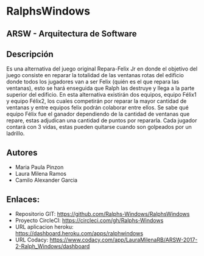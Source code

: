 # RalphsWindows
## ARSW - Arquitectura de Software
## Descripción
Es una alternativa del juego original Repara-Felix Jr en donde el objetivo del juego consiste en reparar la totalidad de las ventanas rotas del edificio donde todos los jugadores van a ser Felix (quién es el que repara las ventanas), esto se hará enseguida que Ralph las destruye y llega a la parte superior del edificio.
En esta alternativa existirán dos equipos, equipo Félix1 y equipo Félix2, los cuales competirán por reparar la mayor cantidad de ventanas y entre equipos felix podrán colaborar entre ellos.
Se sabe qué equipo Félix fue el ganador dependiendo de la cantidad de ventanas que repare, estas adjudican una cantidad de puntos por repararla. Cada jugador contará con 3 vidas, estas pueden quitarse cuando son golpeados por un ladrillo.
## Autores
* Maria Paula Pinzon
* Laura Milena Ramos
* Camilo Alexander Garcia
## Enlaces:
* Repositorio GIT: https://github.com/Ralphs-Windows/RalphsWindows
* Proyecto CircleCI: https://circleci.com/gh/Ralphs-Windows
* URL aplicacion heroku: https://dashboard.heroku.com/apps/ralphwindows
* URL Codacy: https://www.codacy.com/app/LauraMilenaRB/ARSW-2017-2-Ralph_Windows/dashboard
